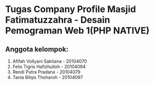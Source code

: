 # Tugas Company Profile Masjid Fatimatuzzahra - Desain Pemograman Web 1(PHP NATIVE)

## Anggota kelompok:
1. Afifah Vollyani Saktiana - 20104070
2. Felis Tigris Hafizhulloh - 20104094
3. Rendi Putra Pradana - 20104079
4. Tania Bilqis Thoharoh - 20104097